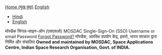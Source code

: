 [Home (मुख पृष्ठ)](https://mosdac.gov.in)
[English](https://mosdac.gov.in/auth/realms/Mosdac/protocol/openid-connect/auth?response_type=code&scope=openid%20email&client_id=mosdac&state=ovUYhDaVtatY3d_hcz-yEST_LZA&redirect_uri=https%3A%2F%2Fwww.mosdac.gov.in%2Fuops%2Fredirect_uri&nonce=D2msQa_eMhPoNPjrGnloqqtNH7yGWa286kDw64xfLAo)
  * [Hindi](https://mosdac.gov.in/auth/realms/Mosdac/login-actions/authenticate?client_id=mosdac&tab_id=PZR9l_Dwoz4&execution=9df053f1-55e1-4d2c-b1ae-a86b988114ed&kc_locale=hi)
  * [English](https://mosdac.gov.in/auth/realms/Mosdac/login-actions/authenticate?client_id=mosdac&tab_id=PZR9l_Dwoz4&execution=9df053f1-55e1-4d2c-b1ae-a86b988114ed&kc_locale=en)


मॉस्डैक सिंगल-साइन-ऑन (एसएसओ) MOSDAC Single-Sign-On (SSO) 
Username or email
Password
[Forgot Password?](https://mosdac.gov.in/auth/realms/Mosdac/login-actions/reset-credentials?client_id=mosdac&tab_id=PZR9l_Dwoz4)
मॉस्डैक, अंतरिक्ष उपयोग केंद्र, इसरो, भारत सरकार द्वारा निर्मित और संचालित
**Owned and maintained by MOSDAC, Space Applications Centre, Indian Space Research Organisation, Govt. of INDIA.**
